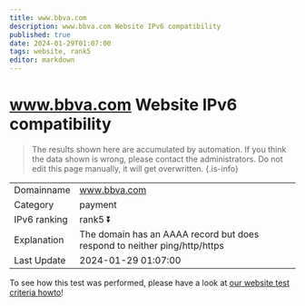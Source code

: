 ```yaml
---
title: www.bbva.com
description: www.bbva.com Website IPv6 compatibility
published: true
date: 2024-01-29T01:07:00
tags: website, rank5
editor: markdown
---
```


# www.bbva.com Website IPv6 compatibility

> The results shown here are accumulated by automation. If you think the data shown is wrong, please contact the administrators. 
> Do not edit this page manually, it will get overwritten.
{.is-info}


|   |   |
| - | - |
| Domainname | www.bbva.com
| Category | payment |
| IPv6 ranking | rank5 :arrow_double_down: |
| Explanation | The domain has an AAAA record but does respond to neither ping/http/https |
| Last Update | 2024-01-29 01:07:00 |

To see how this test was performed, please have a look at [our website test criteria howto](/howto/testcriteria/website)!

